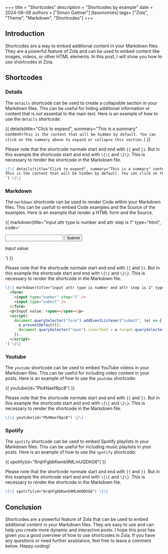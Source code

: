+++
title = "Shortcodes"
description = "Shortcodes by example"
date = 2024-06-08
authors = ["Simon Gattner"]
[taxonomies]
tags= ["Zola", "Theme", "Markdown", "Shortcodes"]
+++

## Introduction

Shortcodes are a way to embed additional content in your Markdown files. They are a powerful feature of Zola and can be used to embed content like images, videos, or other HTML elements. In this post, I will show you how to use shortcodes in Zola.

## Shortcodes

### Details

The `details` shortcode can be used to create a collapsible section in your Markdown files. This can be useful for hiding additional information or content that is not essential to the main text. Here is an example of how to use the `details` shortcode:

{{ details(title="Click to expand", summary="This is a summary" content=`
This is the content that will be hidden by default. You can click on the summary above to expand or collapse this section.
`) }}

Please note that the shortcode normale start and end with `{{` and `}}`. But in this example the shortcode start and end with `\{\{` and `\}\}`. This is necessary to render the shortcode in the Markdown file.

```md
\{\{ details(title="Click to expand", summary="This is a summary" content=`
This is the content that will be hidden by default. You can click on the summary above to expand or collapse this section.
`) \}\}
```

### Markdown

The `markdown` shortcode can be used to render Code within your Markdown files. This can be usefull to embed Code examples and the Source of the examples. Here is an example that render a HTML form and the Source.

{{ markdown(title="input attr type is number and attr step is 1" type="html", code='
  <form>
    <input type="number" step="1" />
    <input type="submit" />
  </form>
  <p>Input value: <span></span></p>
  <script>
    document.querySelector("form").addEventListener("submit", (e) => {
      e.preventDefault();
      document.querySelector("span").innerText = e.target.querySelector("input").value;
    });
  </script>
') }}

Please note that the shortcode normale start and end with `{{` and `}}`. But in this example the shortcode start and end with `\{\{` and `\}\}`. This is necessary to render the shortcode in the Markdown file.

```md
\{\{ markdown(title="input attr type is number and attr step is 1" type="html", code='
  <form>
    <input type="number" step="1" />
    <input type="submit" />
  </form>
  <p>Input value: <span></span></p>
  <script>
    document.querySelector("form").addEventListener("submit", (e) => {
      e.preventDefault();
      document.querySelector("span").innerText = e.target.querySelector("input").value;
    });
  </script>
') \}\}
```

### Youtube

The `youtube` shortcode can be used to embed YouTube videos in your Markdown files. This can be useful for including video content in your posts. Here is an example of how to use the `youtube` shortcode:

{{ youtube(id="Pb4Naef8pc8") }}

Please note that the shortcode normale start and end with `{{` and `}}`. But in this example the shortcode start and end with `\{\{` and `\}\}`. This is necessary to render the shortcode in the Markdown file.

```md
\{\{ youtube(id="Pb4Naef8pc8") \}\}
```

### Spotify

The `spotify` shortcode can be used to embed Spotify playlists in your Markdown files. This can be useful for including music playlists in your posts. Here is an example of how to use the `spotify` shortcode:

{{ spotify(id="6rqhFgbbKwnb9MLmUQDhG6") }}

Please note that the shortcode normale start and end with `{{` and `}}`. But in this example the shortcode start and end with `\{\{` and `\}\}`. This is necessary to render the shortcode in the Markdown file.

```md
\{\{ spotify(id="6rqhFgbbKwnb9MLmUQDhG6") \}\}
```

## Conclusion

Shortcodes are a powerful feature of Zola that can be used to embed additional content in your Markdown files. They are easy to use and can help you create more dynamic and interactive posts. I hope this post has given you a good overview of how to use shortcodes in Zola. If you have any questions or need further assistance, feel free to leave a comment below. Happy coding! 
